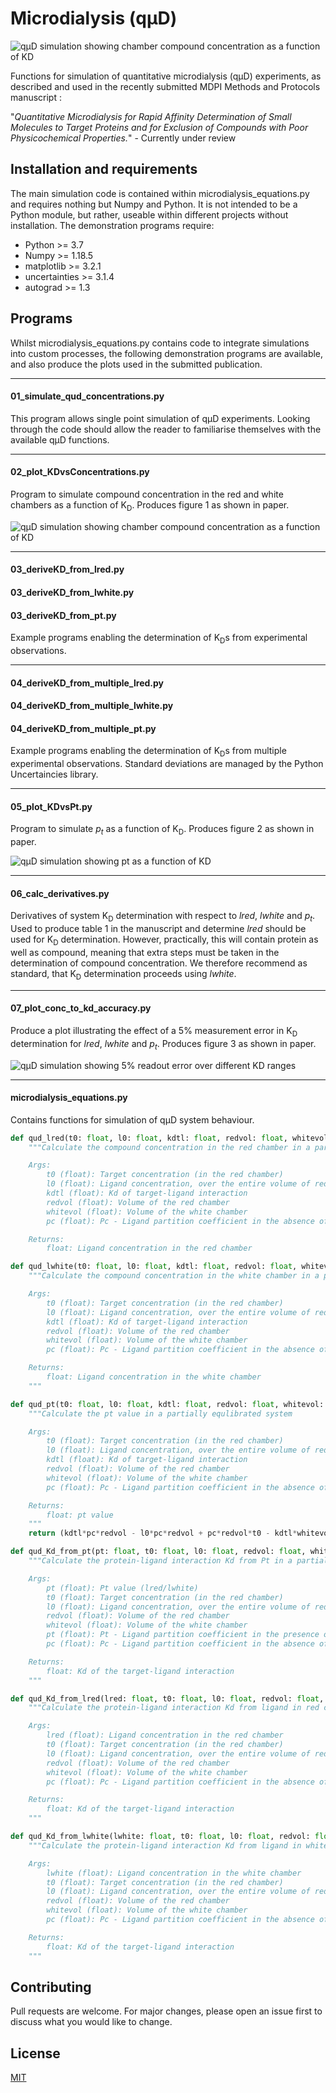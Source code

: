 # Microdialysis (qµD)
![qµD simulation showing chamber compound concentration as a function of K<sub>D</sub>](2020-06-26_Figure1-KDvsConcentrations_SS1.svg)

Functions for simulation of quantitative microdialysis (qµD) experiments, as described and used in the recently submitted MDPI Methods and Protocols manuscript 
:

"*Quantitative Microdialysis for Rapid Affinity Determination of Small
Molecules to Target Proteins and for Exclusion of Compounds with Poor
Physicochemical Properties.*" - Currently under review

## Installation and requirements

The main simulation code is contained within microdialysis_equations.py and requires nothing but Numpy and Python. It is not intended to be a Python module, but rather, useable within different projects without installation.  The demonstration programs require:
- Python >= 3.7
- Numpy >= 1.18.5
- matplotlib >= 3.2.1
- uncertainties >= 3.1.4
- autograd >= 1.3

## Programs
Whilst microdialysis_equations.py contains code to integrate simulations into custom processes, the following demonstration programs are available, and also produce the plots used in the submitted publication.

----

#### 01_simulate_qud_concentrations.py
This program allows single point simulation of qµD experiments.  Looking through the code should allow the reader to familiarise themselves with the available qµD functions.

----

#### 02_plot_KDvsConcentrations.py
Program to simulate compound concentration in the red and white chambers as a function of K<sub>D</sub>.  Produces figure 1 as shown in paper.

![qµD simulation showing chamber compound concentration as a function of K<sub>D</sub>](2020-06-26_Figure1-KDvsConcentrations_SS1.svg)

---

####  03_deriveKD_from_lred.py
#### 03_deriveKD_from_lwhite.py
#### 03_deriveKD_from_pt.py

Example programs enabling the determination of K<sub>D</sub>s from experimental observations.

---
#### 04_deriveKD_from_multiple_lred.py
#### 04_deriveKD_from_multiple_lwhite.py
#### 04_deriveKD_from_multiple_pt.py

Example programs enabling the determination of K<sub>D</sub>s from multiple experimental observations.  Standard deviations are managed by the Python Uncertaincies library.

---

#### 05_plot_KDvsPt.py
Program to simulate *p<sub>t</sub>* as a function of K<sub>D</sub>. Produces figure 2 as shown in paper.

![qµD simulation showing p<sub>t</sub> as a function of K<sub>D</sub>](2020-06-26_Figure2-KDvsPt_SS1.svg)

---

#### 06_calc_derivatives.py

Derivatives of system K<sub>D</sub> determination with respect to *lred*, *lwhite* and *p<sub>t</sub>*.  Used to produce table 1 in the manuscript and determine *lred* should be used for K<sub>D</sub> determination.  However, practically, this will contain protein as well as compound, meaning that extra steps must be taken in the determination of compound concentration.  We therefore recommend as standard, that K<sub>D</sub> determination proceeds using *lwhite*.

---

#### 07_plot_conc_to_kd_accuracy.py

Produce a plot illustrating the effect of a 5% measurement error in K<sub>D</sub> determination for *lred*, *lwhite* and *p<sub>t</sub>*.  Produces figure 3 as shown in paper.

![qµD simulation showing 5% readout error over different K<sub>D</sub> ranges](2020-06-26_Figure3-KDvsPtWith5pctError_SS1.svg)

---

#### microdialysis_equations.py

Contains functions for simulation of qµD system behaviour.

```python
def qud_lred(t0: float, l0: float, kdtl: float, redvol: float, whitevol: float, pc: float):
    """Calculate the compound concentration in the red chamber in a partially equlibrated system

    Args:
        t0 (float): Target concentration (in the red chamber)
        l0 (float): Ligand concentration, over the entire volume of red and white chambers when fully equilibrated.
        kdtl (float): Kd of target-ligand interaction
        redvol (float): Volume of the red chamber
        whitevol (float): Volume of the white chamber
        pc (float): Pc - Ligand partition coefficient in the absence of protein (control)

    Returns:
        float: Ligand concentration in the red chamber
```


```python
def qud_lwhite(t0: float, l0: float, kdtl: float, redvol: float, whitevol: float, pc: float):
    """Calculate the compound concentration in the white chamber in a partially equlibrated system

    Args:
        t0 (float): Target concentration (in the red chamber)
        l0 (float): Ligand concentration, over the entire volume of red and white chambers when fully equilibrated.
        kdtl (float): Kd of target-ligand interaction
        redvol (float): Volume of the red chamber
        whitevol (float): Volume of the white chamber
        pc (float): Pc - Ligand partition coefficient in the absence of protein (control)

    Returns:
        float: Ligand concentration in the white chamber
    """

```

```python
def qud_pt(t0: float, l0: float, kdtl: float, redvol: float, whitevol: float, pc: float):
    """Calculate the pt value in a partially equlibrated system

    Args:
        t0 (float): Target concentration (in the red chamber)
        l0 (float): Ligand concentration, over the entire volume of red and white chambers when fully equilibrated.
        kdtl (float): Kd of target-ligand interaction
        redvol (float): Volume of the red chamber
        whitevol (float): Volume of the white chamber
        pc (float): Pc - Ligand partition coefficient in the absence of protein (control)

    Returns:
        float: pt value
    """
    return (kdtl*pc*redvol - l0*pc*redvol + pc*redvol*t0 - kdtl*whitevol - l0*pc*whitevol + sqrt((-(kdtl*pc*redvol) + l0*pc*redvol - pc*redvol*t0 + kdtl*whitevol + l0*pc*whitevol)**2 - 4*kdtl*redvol*(-(l0*pc**2*redvol) - kdtl*pc*whitevol - l0*pc**2*whitevol - pc*t0*whitevol)))/(2.*kdtl*redvol)
```

```python
def qud_Kd_from_pt(pt: float, t0: float, l0: float, redvol: float, whitevol: float, pc: float):
    """Calculate the protein-ligand interaction Kd from Pt in a partially equilibrated system

    Args:
        pt (float): Pt value (lred/lwhite)
        t0 (float): Target concentration (in the red chamber)
        l0 (float): Ligand concentration, over the entire volume of red and white chambers when fully equilibrated.
        redvol (float): Volume of the red chamber
        whitevol (float): Volume of the white chamber
        pt (float): Pt - Ligand partition coefficient in the presence of protein
        pc (float): Pc - Ligand partition coefficient in the absence of protein (control)

    Returns:
        float: Kd of the target-ligand interaction
    """
```

```python
def qud_Kd_from_lred(lred: float, t0: float, l0: float, redvol: float, whitevol: float, pc: float):
    """Calculate the protein-ligand interaction Kd from ligand in red chamber in a partially equilibrated system

    Args:
        lred (float): Ligand concentration in the red chamber
        t0 (float): Target concentration (in the red chamber)
        l0 (float): Ligand concentration, over the entire volume of red and white chambers when fully equilibrated.
        redvol (float): Volume of the red chamber
        whitevol (float): Volume of the white chamber
        pc (float): Pc - Ligand partition coefficient in the absence of protein (control)

    Returns:
        float: Kd of the target-ligand interaction
    """
```
```python
def qud_Kd_from_lwhite(lwhite: float, t0: float, l0: float, redvol: float, whitevol: float, pc: float):
    """Calculate the protein-ligand interaction Kd from ligand in white chamber in a partially equilibrated system

    Args:
        lwhite (float): Ligand concentration in the white chamber
        t0 (float): Target concentration (in the red chamber)
        l0 (float): Ligand concentration, over the entire volume of red and white chambers when fully equilibrated.
        redvol (float): Volume of the red chamber
        whitevol (float): Volume of the white chamber
        pc (float): Pc - Ligand partition coefficient in the absence of protein (control)

    Returns:
        float: Kd of the target-ligand interaction
    """
```





## Contributing
Pull requests are welcome. For major changes, please open an issue first to discuss what you would like to change.

## License
[MIT](https://choosealicense.com/licenses/mit/)